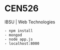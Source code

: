 # CEN526
IBSU | Web Technologies

    - npm install
    - mongod
    - node app.js
    - localhost:8000


